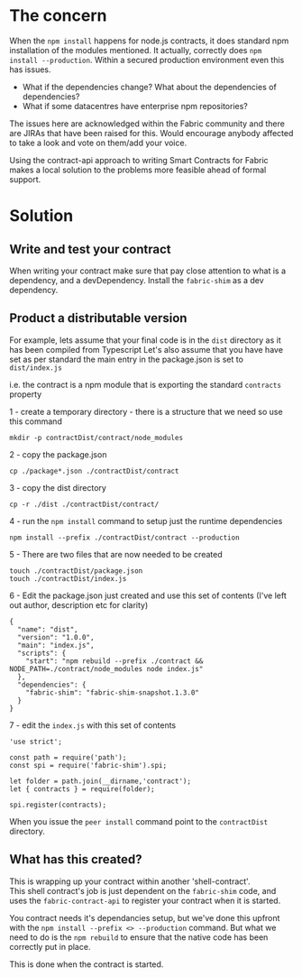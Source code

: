 # The concern

When the `npm install` happens for node.js contracts, it does standard npm installation of the modules mentioned. It actually, correctly does 
`npm install --production`.  Within a secured production environment even this has issues.

- What if the dependencies change?  What about the dependencies of dependencies?
- What if some datacentres have enterprise npm repositories?

The issues here are acknowledged within the Fabric community and there are JIRAs that have been raised for this. Would encourage anybody 
affected to take a look and vote on them/add your voice. 

Using the contract-api approach to writing Smart Contracts for Fabric makes a local solution to the problems more feasible ahead of formal support.

# Solution

## Write and test your contract

When writing your contract make sure that pay close attention to what is a dependency, and a devDependency. 
Install the `fabric-shim` as a dev dependency.

## Product a distributable version

For example, lets assume that your final code is in the `dist` directory as it has been compiled from Typescript
Let's also assume that you have have set as per standard the main entry in the package.json is set to 
`dist/index.js`

i.e. the contract is a npm module that is exporting the standard `contracts` property

1 - create a temporary directory - there is a structure that we need so use this command
```
mkdir -p contractDist/contract/node_modules
```

2 - copy the package.json
```
cp ./package*.json ./contractDist/contract
```

3 - copy the dist directory
```
cp -r ./dist ./contractDist/contract/
```

4 - run the `npm install` command to setup just the runtime dependencies
```
npm install --prefix ./contractDist/contract --production
```

5 - There are two files that are now needed to be created
```
touch ./contractDist/package.json
touch ./contractDist/index.js
```

6 - Edit the package.json just created and use this set of contents (I've left out author, description etc for clarity)

```
{
  "name": "dist",
  "version": "1.0.0",
  "main": "index.js",
  "scripts": {
    "start": "npm rebuild --prefix ./contract && NODE_PATH=./contract/node_modules node index.js"
  },
  "dependencies": {
    "fabric-shim": "fabric-shim-snapshot.1.3.0"
  }
}
```

7 - edit the `index.js` with this set of contents

```
'use strict';

const path = require('path');
const spi = require('fabric-shim').spi;

let folder = path.join(__dirname,'contract');
let { contracts } = require(folder);

spi.register(contracts);
```

When you issue the `peer install` command point to the `contractDist` directory.

## What has this created?

This is wrapping up your contract within another 'shell-contract'.  
This shell contract's job is just dependent on the `fabric-shim` code, and uses the `fabric-contract-api` to register your contract when it is started.

You contract needs it's dependancies setup, but we've done this upfront with the `npm install --prefix <> --production` command.
But what we need to do is the `npm rebuild` to ensure that the native code has been correctly put in place.

This is done when the contract is started. 


